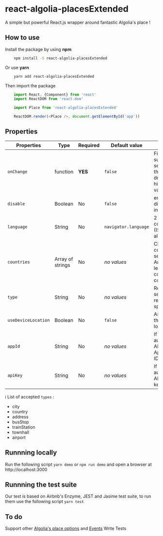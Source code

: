 # react-algolia-placesExtended

A simple but powerful React.js wrapper around fantastic Algolia's place !

## How to use

Install the package by using **npm**

```bash
    npm install -S react-algolia-placesExtended
```

Or use **yarn**

```bash
    yarn add react-algolia-placesExtended
```

Then import the package

```javascript
    import React, {Component} from 'react'
    import ReactDOM from 'react-dom'

    import Place from 'react-algolia-placesExtended'

    ReactDOM.render(<Place />, document.getElementById('app'))

```

## Properties


 Properties | Type |Required | Default value | Effect | Example
 ---|---| ---| ---|---|---
 `onChange` | function | **YES** | `false` | Fired when suggestion selected in the dropdown or hint was validated. | `true`
 `disable` | Boolean | No | `false` | enable/ disable the input | `true`
 `language` | String | No | `navigator.language` | 2 letters country code (ISO 3166-1 alpha-2) | `fr`
 `countries` | Array of strings | No | *no values* | Change the countries to search in. Array of two letters country codes | `['fr', 'en', 'de', 'be']`
 `type` | String | No | *no values* | Restrict the search results to a specific type.  | `['city', busStop]`
 `useDeviceLocation` | Boolean | No | `false` | Ask and use the device location. | `true`
 `appId` | String | No  | *no values* | If using the authenticated API, the Application ID to use. | --
 `apiKey` | String | No | *no values* | If using the authenticated API, the API key to use. | --

ℹ️ List of accepted `types` :
- city
- country
- address
- busStop
- trainStation
- townhall
- airport


## Runnning locally

Run the following script `yarn demo` or `npm run demo` and open a browser at http://localhost:3000

## Runnning the test suite
Our test is based on Airbnb's Enzyme, JEST and Jasime test suite, to run them use the following script `yarn test`

## To do

Support other [Algolia's place options](https://community.algolia.com/places/documentation.html#options) and [Events](https://community.algolia.com/places/documentation.html#events)
Write Tests
